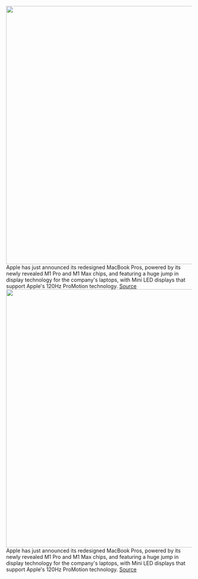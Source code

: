 <img src='https://cdn.vox-cdn.com/thumbor/WZYnQE7oA5V0Hb4iPYdRavmNeXg=/0x0:1908x1076/1200x800/filters:focal(802x386:1106x690)/cdn.vox-cdn.com/uploads/chorus_image/image/70012081/lcimg_81296345_e747_40c4_9960_c33954de9718.0.jpg' width='700px' /><br/>
Apple has just announced its redesigned MacBook Pros, powered by its newly revealed M1 Pro and M1 Max chips, and featuring a huge jump in display technology for the company's laptops, with Mini LED displays that support Apple's 120Hz ProMotion technology.
<a href='https://www.theverge.com/2021/10/18/22733122/apple-macbook-pro-mini-led-display-120hz-promotion-refresh-rates'> Source <a/><img src='https://cdn.vox-cdn.com/thumbor/WZYnQE7oA5V0Hb4iPYdRavmNeXg=/0x0:1908x1076/1200x800/filters:focal(802x386:1106x690)/cdn.vox-cdn.com/uploads/chorus_image/image/70012081/lcimg_81296345_e747_40c4_9960_c33954de9718.0.jpg' width='700px' /><br/>
Apple has just announced its redesigned MacBook Pros, powered by its newly revealed M1 Pro and M1 Max chips, and featuring a huge jump in display technology for the company's laptops, with Mini LED displays that support Apple's 120Hz ProMotion technology.
<a href='https://www.theverge.com/2021/10/18/22733122/apple-macbook-pro-mini-led-display-120hz-promotion-refresh-rates'> Source <a/>
